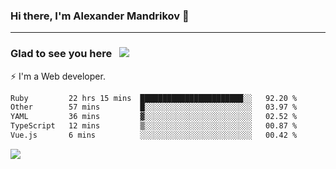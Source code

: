 ### Hi there, I'm Alexander Mandrikov 👋

- - -

### Glad to see you here &nbsp; ![](https://komarev.com/ghpvc/?username=nunsez&color=blue&label=visitors)

⚡ I'm a Web developer.

<!--✨ My GitHub <a href="https://nunsez.github.io/" target="_blank">resume link</a>-->

<!--
**nunsez/nunsez** is a ✨ _special_ ✨ repository because its `README.md` (this file) appears on your GitHub profile.

Here are some ideas to get you started:

- 🔭 I’m currently working on ...
- 🌱 I’m currently learning ...
- 👯 I’m looking to collaborate on ...
- 🤔 I’m looking for help with ...
- 💬 Ask me about ...
- 📫 How to reach me: ...
- 😄 Pronouns: ...
- ⚡ Fun fact: ...
-->


<!--START_SECTION:waka-->

```txt
Ruby         22 hrs 15 mins  ███████████████████████░░   92.20 %
Other        57 mins         █░░░░░░░░░░░░░░░░░░░░░░░░   03.97 %
YAML         36 mins         ▓░░░░░░░░░░░░░░░░░░░░░░░░   02.52 %
TypeScript   12 mins         ▒░░░░░░░░░░░░░░░░░░░░░░░░   00.87 %
Vue.js       6 mins          ░░░░░░░░░░░░░░░░░░░░░░░░░   00.42 %
```

<!--END_SECTION:waka-->


<span>
<!-- <img height="160em" src="https://github-readme-stats-nunsez.vercel.app/api?username=nunsez&show_icons=true&count_private=true&hide_border=true&hide=issues" /> -->
<img src="https://github-readme-stats-nunsez.vercel.app/api/top-langs/?username=nunsez&layout=compact&hide_border=true" />
</span>


<!--
[![willianrod's wakatime stats](https://github-readme-stats.vercel.app/api/wakatime?username=nunsez&hide_border=true)](https://github.com/anuraghazra/github-readme-stats)
-->
